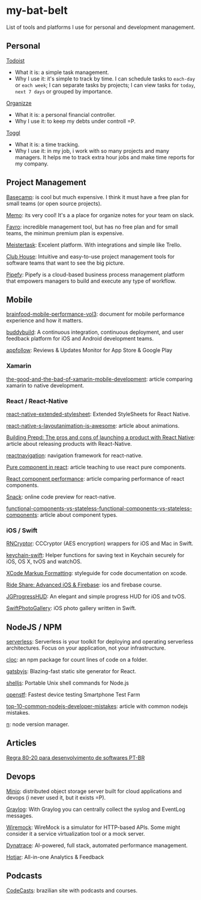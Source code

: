 # my-bat-belt
List of tools and platforms I use for personal and development management.

## Personal
[Todoist](https://todoist.com)
* What it is: a simple task management.
* Why I use it: it's simple to track by time. I can schedule tasks to `each-day` or `each week`; I can separate tasks by projects; I can view tasks for `today`, `next 7 days` or grouped by importance.

[Organizze](https://www.organizze.com.br/)
* What it is: a personal financial controller.
* Why I use it: to keep my debts under controll =P.

[Toggl](https://www.toggl.com)
* What it is: a time tracking.
* Why I use it: in my job, i work with so many projects and many managers. It helps me to track extra hour jobs and make time reports for my company.


## Project Management
[Basecamp](https://basecamp.com/): is cool but much expensive. I think it must have a free plan for small teams (or open source projects).

[Memo](https://memo.ai/): its very cool! It's a a place for organize notes for your team on slack.

[Favro](https://favro.com): incredible management tool, but has no free plan and for small teams, the minimun premium plan is expensive.

[Meistertask](https://www.meistertask.com/pt): Excelent platform. With integrations and simple like Trello.

[Club House](https://clubhouse.io/): Intuitive and easy-to-use project management tools for software teams that want to see the big picture.

[Pipefy](https://www.pipefy.com/platform/): Pipefy is a cloud-based business process management platform that empowers managers to build and execute any type of workflow.

## Mobile
[brainfood-mobile-performance-vol3](http://www.awwwards.org/brainfood-mobile-performance-vol3.pdf): document for mobile performance experience and how it matters.

[buddybuild](https://www.buddybuild.com/): A continuous integration, continuous deployment, and user feedback platform for iOS and Android development teams.

[appfollow](https://appfollow.io/br): Reviews & Updates Monitor for App Store & Google Play

### Xamarin
[the-good-and-the-bad-of-xamarin-mobile-development](https://www.altexsoft.com/blog/mobile/the-good-and-the-bad-of-xamarin-mobile-development): article comparing xamarin to native development.

### React / React-Native
[react-native-extended-stylesheet](https://github.com/vitalets/react-native-extended-stylesheet): Extended StyleSheets for React Native.

[react-native-s-layoutanimation-is-awesome](https://medium.com/@Jpoliachik/react-native-s-layoutanimation-is-awesome-4a4d317afd3e): article about animations.

[Building Prepd: The pros and cons of launching a product with React Native](https://hanno.co/blog/prepd-pros-cons-react-native/?utm_source=reactdigest&utm_medium=email&utm_campaign=featured): article about releasing products with React-Native.

[reactnavigation](https://reactnavigation.org/): navigation framework for react-native.

[Pure component in react](https://60devs.com/pure-component-in-react.html): article teaching to use react pure components.

[React component performance](https://moduscreate.com/react_component_rendering_performance/): article comparing performance of react components.

[Snack](https://snack.expo.io/): online code preview for react-native.

[functional-components-vs-stateless-functional-components-vs-stateless-components](https://tylermcginnis.com/functional-components-vs-stateless-functional-components-vs-stateless-components/): article about component types.

### iOS / Swift
[RNCryptor](https://github.com/RNCryptor/RNCryptor): CCCryptor (AES encryption) wrappers for iOS and Mac in Swift.

[keychain-swift](https://github.com/evgenyneu/keychain-swift): Helper functions for saving text in Keychain securely for iOS, OS X, tvOS and watchOS.

[XCode Markup Formatting](https://developer.apple.com/library/content/documentation/Xcode/Reference/xcode_markup_formatting_ref/index.html): styleguide for code documentation on xcode.

[Ride Share: Advanced iOS & Firebase](https://devslopes.com/course/5924b5b7bb0e6676e21e5ca9?utm_source=yotpo&utm_medium=facebook&utm_campaign=social_push): ios and firebase course.

[JGProgressHUD](https://github.com/JonasGessner/JGProgressHUD): An elegant and simple progress HUD for iOS and tvOS.

[SwiftPhotoGallery](https://github.com/Inspirato/SwiftPhotoGallery): iOS photo gallery written in Swift.

## NodeJS / NPM
[serverless](https://serverless.com/): Serverless is your toolkit for deploying and operating serverless architectures. Focus on your application, not your infrastructure.

[cloc](https://www.npmjs.com/package/cloc): an npm package for count lines of code on a folder.

[gatsbyjs](https://www.gatsbyjs.org/): Blazing-fast static site generator for React.

[shelljs](https://github.com/shelljs/shelljs): Portable Unix shell commands for Node.js

[openstf](https://openstf.io/): Fastest device testing Smartphone Test Farm

[top-10-common-nodejs-developer-mistakes](https://www.toptal.com/nodejs/top-10-common-nodejs-developer-mistakes): article with common nodejs mistakes.

[n](https://github.com/tj/n): node version manager.

## Articles
[Regra 80-20 para desenvolvimento de softwares PT-BR](https://imasters.com.br/desenvolvimento/aplicando-regra-8020-ao-desenvolvimento-de-software/?trace=1519021197&source=single)


## Devops
[Minio](https://minio.io/): distributed object storage server built for cloud applications and devops (i never used it, but it exists =P).

[Graylog](https://www.graylog.org/): With Graylog you can centrally collect the syslog and EventLog messages.

[Wiremock](http://wiremock.org/): WireMock is a simulator for HTTP-based APIs. Some might consider it a service virtualization tool or a mock server.

[Dynatrace](https://www.dynatrace.com/): AI-powered, full stack, automated performance management.

[Hotjar](https://www.hotjar.com/): All-in-one Analytics & Feedback

## Podcasts
[CodeCasts](https://codecasts.com.br/series): brazilian site with podcasts and courses.


